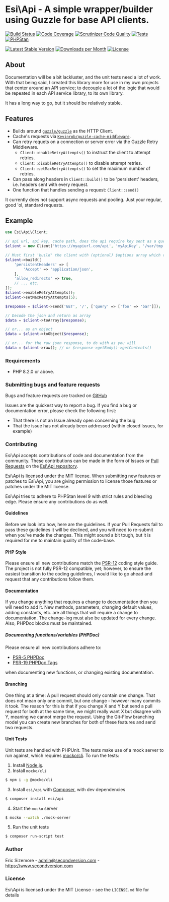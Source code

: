 Esi\Api - A simple wrapper/builder using Guzzle for base API clients.
=====================================================================

[![Build Status](https://scrutinizer-ci.com/g/ericsizemore/api/badges/build.png?b=main)](https://scrutinizer-ci.com/g/ericsizemore/api/build-status/main)
[![Code Coverage](https://scrutinizer-ci.com/g/ericsizemore/api/badges/coverage.png?b=main)](https://scrutinizer-ci.com/g/ericsizemore/api/?branch=main)
[![Scrutinizer Code Quality](https://scrutinizer-ci.com/g/ericsizemore/api/badges/quality-score.png?b=main)](https://scrutinizer-ci.com/g/ericsizemore/api/?branch=main)
[![Tests](https://github.com/ericsizemore/api/actions/workflows/tests.yml/badge.svg)](https://github.com/ericsizemore/api/actions/workflows/tests.yml)
[![PHPStan](https://github.com/ericsizemore/api/actions/workflows/main.yml/badge.svg)](https://github.com/ericsizemore/api/actions/workflows/main.yml)

[![Latest Stable Version](https://img.shields.io/packagist/v/esi/api.svg)](https://packagist.org/packages/esi/api)
[![Downloads per Month](https://img.shields.io/packagist/dm/esi/api.svg)](https://packagist.org/packages/esi/api)
[![License](https://img.shields.io/packagist/l/esi/api.svg)](https://packagist.org/packages/esi/api)


## About

Documentation will be a bit lackluster, and the unit tests need a lot of work. With that being said, I created this library more for use in my own projects that center around an API service; to decouple a lot of the logic that would be repeated in each API service library, to its own library.

It has a long way to go, but it should be relatively stable.

## Features

* Builds around [`guzzle/guzzle`](https://github.com/guzzle/guzzle) as the HTTP Client.
* Cache's requests via [`Kevinrob/guzzle-cache-middleware`](https://github.com/Kevinrob/guzzle-cache-middleware).
* Can retry requets on a connection or server error via the Guzzle Retry Middleware.
  * `Client::enableRetryAttempts()` to instruct the client to attempt retries.
  * `Client::disableRetryAttempts()` to disable attempt retries.
  * `Client::setMaxRetryAttempts()` to set the maximum number of retries.
* Can pass along headers in `Client::build()` to be 'persistent' headers, i.e. headers sent with every request.
* One function that handles sending a request: `Client::send()`

It currently does not support async requests and pooling. Just your regular, good 'ol, standard requests.

## Example
```php
use Esi\Api\Client;

// api url, api key, cache path, does the api require key sent as a query arg, the name of the query arg
$client = new Client('https://myapiurl.com/api', 'myApiKey', '/var/tmp', true, 'api_key');

// Must first 'build' the client with (optional) $options array which can include any valid Guzzle option.
$client->build([
    'persistentHeaders' => [
        'Accept' => 'application/json',
    ],
    'allow_redirects' => true,
    // ... etc.
]);
$client->enableRetryAttempts();
$client->setMaxRetryAttempts(5);

$response = $client->send('GET', '/', ['query' => ['foo' => 'bar']]);

// Decode the json and return as array
$data = $client->toArray($response);

// or... as an object
$data = $client->toObject($response);

// or... for the raw json response, to do with as you will
$data = $client->raw(); // or $response->getBody()->getContents()

```

### Requirements

- PHP 8.2.0 or above.

### Submitting bugs and feature requests

Bugs and feature requests are tracked on [GitHub](https://github.com/ericsizemore/api/issues)

Issues are the quickest way to report a bug. If you find a bug or documentation error, please check the following first:

* That there is not an Issue already open concerning the bug
* That the issue has not already been addressed (within closed Issues, for example)

### Contributing

Esi\Api accepts contributions of code and documentation from the community. 
These contributions can be made in the form of Issues or [Pull Requests](http://help.github.com/send-pull-requests/) on the [Esi\Api repository](https://github.com/ericsizemore/api).

Esi\Api is licensed under the MIT license. When submitting new features or patches to Esi\Api, you are giving permission to license those features or patches under the MIT license.

Esi\Api tries to adhere to PHPStan level 9 with strict rules and bleeding edge. Please ensure any contributions do as well.

#### Guidelines

Before we look into how, here are the guidelines. If your Pull Requests fail to pass these guidelines it will be declined, and you will need to re-submit when you’ve made the changes. This might sound a bit tough, but it is required for me to maintain quality of the code-base.

#### PHP Style

Please ensure all new contributions match the [PSR-12](https://www.php-fig.org/psr/psr-12/) coding style guide. The project is not fully PSR-12 compatible, yet; however, to ensure the easiest transition to the coding guidelines, I would like to go ahead and request that any contributions follow them.

#### Documentation

If you change anything that requires a change to documentation then you will need to add it. New methods, parameters, changing default values, adding constants, etc. are all things that will require a change to documentation. The change-log must also be updated for every change. Also, PHPDoc blocks must be maintained.

##### Documenting functions/variables (PHPDoc)

Please ensure all new contributions adhere to:
  * [PSR-5 PHPDoc](https://github.com/php-fig/fig-standards/blob/master/proposed/phpdoc.md)
  * [PSR-19 PHPDoc Tags](https://github.com/php-fig/fig-standards/blob/master/proposed/phpdoc-tags.md)

when documenting new functions, or changing existing documentation.

#### Branching

One thing at a time: A pull request should only contain one change. That does not mean only one commit, but one change - however many commits it took. The reason for this is that if you change X and Y but send a pull request for both at the same time, we might really want X but disagree with Y, meaning we cannot merge the request. Using the Git-Flow branching model you can create new branches for both of these features and send two requests.

#### Unit Tests

Unit tests are handled with PHPUnit. The tests make use of a mock server to run against, which requires [mocko/cli](https://mocko.dev/docs/getting-started/standalone/). To run the tests:

1. Install [Node.js](https://nodejs.org/en/learn/getting-started/how-to-install-nodejs).
2. Install `mocko/cli`
```bash
$ npm i -g @mocko/cli
```
3. Install `esi/api` with [Composer](https://getcomposer.org/doc/00-intro.md), with dev dependencies
```bash
$ composer install esi/api
```
4. Start the `mocko` server
```bash
$ mocko --watch ./mock-server
```
5. Run the unit tests
```bash
$ composer run-script test
```

### Author

Eric Sizemore - <admin@secondversion.com> - <https://www.secondversion.com>

### License

Esi\Api is licensed under the MIT License - see the `LICENSE.md` file for details
